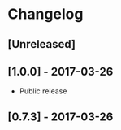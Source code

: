 # Changelog

## [Unreleased]
        
## [1.0.0] - 2017-03-26

- Public release

## [0.7.3] - 2017-03-26